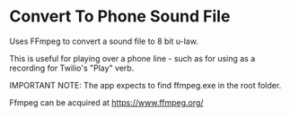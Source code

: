 # Convert To Phone Sound File

Uses FFmpeg to convert a sound file to 8 bit u-law.

This is useful for playing over a phone line - such as for using as a recording for Twilio's "Play" verb.

IMPORTANT NOTE: The app expects to find ffmpeg.exe in the root folder.

Ffmpeg can be acquired at https://www.ffmpeg.org/
